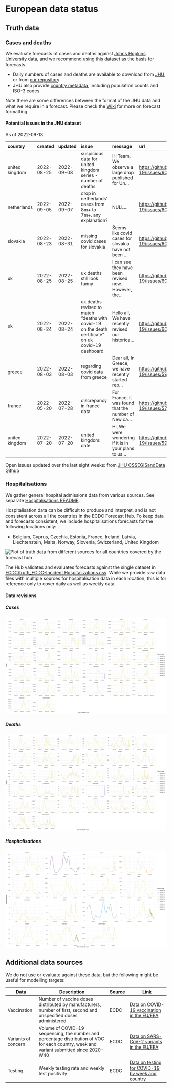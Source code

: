 European data status
================

## Truth data

### Cases and deaths

We evaluate forecasts of cases and deaths against [Johns Hopkins
University data](https://github.com/CSSEGISandData/COVID-19), and we
recommend using this dataset as the basis for forecasts.

-   Daily numbers of cases and deaths are available to download from
    [JHU](https://github.com/CSSEGISandData/COVID-19/tree/master/csse_covid_19_data/csse_covid_19_time_series),
    or from [our
    repository](https://github.com/epiforecasts/covid19-forecast-hub-europe/data-truth).
-   JHU also provide [country
    metadata](https://github.com/CSSEGISandData/COVID-19/blob/master/csse_covid_19_data/UID_ISO_FIPS_LookUp_Table.csv),
    including population counts and ISO-3 codes.

Note there are some differences between the format of the JHU data and
what we require in a forecast. Please check the
[Wiki](https://github.com/epiforecasts/covid19-forecast-hub-europe/wiki/Targets-and-horizons#truth-data)
for more on forecast formatting.

#### Potential issues in the JHU dataset

As of 2022-09-13

| country        | created    | updated    | issue                                                                                               | message                                             | url                                                      |
|:---------------|:-----------|:-----------|:----------------------------------------------------------------------------------------------------|:----------------------------------------------------|:---------------------------------------------------------|
| united kingdom | 2022-08-25 | 2022-09-08 | suspicious data for united kingdom series - number of deaths                                        | Hi Team, We observe a large drop published for Un…  | <https://github.com/CSSEGISandData/COVID-19/issues/6028> |
| netherlands    | 2022-09-05 | 2022-09-07 | drop in netherlands’ cases from 8m+ to 7m+. any explanation?                                        | NULL…                                               | <https://github.com/CSSEGISandData/COVID-19/issues/6055> |
| slovakia       | 2022-08-23 | 2022-08-31 | missing covid cases for slovakia                                                                    | Seems like covid cases for slovakia have not been … | <https://github.com/CSSEGISandData/COVID-19/issues/6018> |
| uk             | 2022-08-25 | 2022-08-25 | uk deaths still look funny                                                                          | I can see they have been revised now. However, the… | <https://github.com/CSSEGISandData/COVID-19/issues/6027> |
| uk             | 2022-08-24 | 2022-08-24 | uk deaths revised to match “deaths with covid-19 on the death certificate” on uk covid-19 dashboard | Hello all, We have recently revised our historica…  | <https://github.com/CSSEGISandData/COVID-19/issues/6021> |
| greece         | 2022-08-03 | 2022-08-03 | regarding covid data from greece                                                                    | Dear all, In Greece, we have recently started rep…  | <https://github.com/CSSEGISandData/COVID-19/issues/5957> |
| france         | 2022-05-20 | 2022-07-28 | discrepancy in france data                                                                          | For France, it was found that the number of New ca… | <https://github.com/CSSEGISandData/COVID-19/issues/5746> |
| united kingdom | 2022-07-20 | 2022-07-20 | united kingdom: date                                                                                | Hi, We were wondering if it is in your plans to us… | <https://github.com/CSSEGISandData/COVID-19/issues/5904> |

Open issues updated over the last eight weeks: from [JHU CSSEGISandData
Github](https://github.com/CSSEGISandData/COVID-19/)

### Hospitalisations

We gather general hospital admissions data from various sources. See
separate [Hospitalisations
README](https://github.com/epiforecasts/covid19-forecast-hub-europe/tree/main/code/auto_download/hospitalisations#readme).

Hospitalisation data can be difficult to produce and interpret, and is
not consistent across all the countries in the ECDC Forecast Hub. To
keep data and forecasts consistent, we include hospitalisations
forecasts for the following locations only:

-   Belgium, Cyprus, Czechia, Estonia, France, Ireland, Latvia,
    Liechtenstein, Malta, Norway, Slovenia, Switzerland, United Kingdom

![Plot of truth data from different sources for all countries covered by
the forecast hub](plots/hospitalisations.svg)

The Hub validates and evaluates forecasts against the single dataset in
[ECDC/truth_ECDC-Incident
Hospitalizations.csv](ECDC/truth_ECDC-Incident%20Hospitalizations.csv).
While we provide raw data files with multiple sources for
hospitalisation data in each location, this is for reference only to
cover daily as well as weekly data.

#### Data revisions

##### Cases

![Plot of revisions in case data](plots/revisions-Cases.svg)

##### Deaths

![Plot of revisions in case data](plots/revisions-Deaths.svg)

##### Hospitalisations

![Plot of revisions in case data](plots/revisions-Hospitalizations.svg)

## Additional data sources

We do not use or evaluate against these data, but the following might be
useful for modelling targets:

| Data                | Description                                                                                                                              | Source | Link                                                                                                                            |
|---------------------|------------------------------------------------------------------------------------------------------------------------------------------|--------|---------------------------------------------------------------------------------------------------------------------------------|
| Vaccination         | Number of vaccine doses distributed by manufacturers, number of first, second and unspecified doses administered                         | ECDC   | [Data on COVID-19 vaccination in the EU/EEA](https://www.ecdc.europa.eu/en/publications-data/data-covid-19-vaccination-eu-eea)  |
| Variants of concern | Volume of COVID-19 sequencing, the number and percentage distribution of VOC for each country, week and variant submitted since 2020-W40 | ECDC   | [Data on SARS-CoV-2 variants in the EU/EEA](https://www.ecdc.europa.eu/en/publications-data/data-virus-variants-covid-19-eueea) |
| Testing             | Weekly testing rate and weekly test positivity                                                                                           | ECDC   | [Data on testing for COVID-19 by week and country](https://www.ecdc.europa.eu/en/publications-data/covid-19-testing)            |
